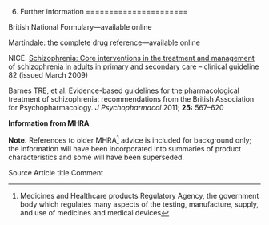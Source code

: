 6. Further information
======================

British National Formulary—available online

 Martindale: the complete drug reference—available online

 NICE. [Schizophrenia: Core interventions in the treatment and management of schizophrenia in adults in primary and secondary care](http://publications.nice.org.uk/schizophrenia-cg82) – clinical guideline 82 (issued March 2009)

 Barnes TRE, et al. Evidence-based guidelines for the pharmacological treatment of schizophrenia: recommendations from the British Association for Psychopharmacology. *J Psychopharmacol* 2011; **25:** 567–620

 **Information from MHRA**

 **Note.** References to older MHRA[^1] advice is included for background only; the information will have been incorporated into summaries of product characteristics and some will have been superseded.

   
   Source Article title Comment  

[^1]: Medicines and Healthcare products Regulatory Agency, the government body which regulates many aspects of the testing, manufacture, supply, and use of medicines and medical devices
